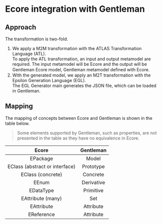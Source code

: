 # Ecore integration with Gentleman

## Approach

The transformation is two-fold.

1. We apply a M2M transformation with the ATLAS Transformation Language (ATL).  
   To apply the ATL transformation, an input and output metamodel are required.
The input metamodel will be Ecore and the output will be Gentleman Ecore model, Gentleman metamodel deﬁned with Ecore.
1. With the generated model, we apply an M2T transformation with the Epsilon Generation Language (EGL).  
   The EGL Generator main generates the JSON file, which can be loaded in Gentleman.

## Mapping

The mapping of concepts between Ecore and Gentleman is shown in the table below.

> Some elements supported by Gentleman, such as properties, are not presented in the table as they have no equivalence in Ecore.

| Ecore               | Gentleman
|:---------------------:|:------------------------------:|
| EPackage         | Model |
| EClass (abstract or interface) | Prototype |
| EClass (concrete) | Concrete |
| EEnum | Derivative |
| EDataType | Primitive |
| EAttribute (many) | Set |
| EAttribute | Attribute |
| EReference | Attribute |
